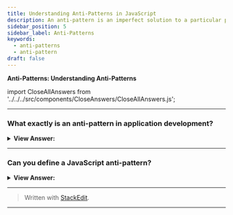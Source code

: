 ```yaml
---
title: Understanding Anti-Patterns in JavaScript
description: An anti-pattern is an imperfect solution to a particular problem that results in an unintended result. An anti-pattern is a lousy design worthy of documenting.
sidebar_position: 5
sidebar_label: Anti-Patterns
keywords:
  - anti-patterns
  - anti-pattern
draft: false
---
```


**Anti-Patterns: Understanding Anti-Patterns**

import CloseAllAnswers from '../../../src/components/CloseAnswers/CloseAllAnswers.js';

<CloseAllAnswers />

---

### What exactly is an anti-pattern in application development?

<details>
  <summary>
    <strong>View Answer:</strong>
  </summary>
  <div>
    <div>
      <strong>Interview Response:</strong> An anti-pattern is an imperfect solution to a particular problem that results in an unintended result. To summarize, an anti-pattern is a lousy design worthy of documenting.
    </div>
  </div>
</details>

---

### Can you define a JavaScript anti-pattern?

<details className='answer'>
  <summary>
    <strong>View Answer:</strong>
  </summary>
  <div>
    <div>
      <strong>Interview Response:</strong> Nine Anti-Patterns you should know.<br/>
    </div><br />

1. Excessive variable definition in a global context pollutes the global namespace.

2. Passing strings rather than functions to setTimeout or setInterval causes the internal usage of eval().

3. Playing with native methods in the Object class prototype (this is a particularly bad anti-pattern).

4. Using JavaScript inline because it is inflexible.
5. The usage of document.write when native DOM alternatives, such as document.createElement, are preferable. Over the years, developers have misused document.write. Drawbacks include that it can overwrite the page we're on after the page loads, whereas document.createElement does not. It also doesn't work with XHTML, so using more DOM-friendly techniques like document.createElement is preferable.

6. Incorrect Use of True and False Evaluation

7. Naming Customs (Ninja Code)

8. Changing the DOM in a loop

9. New Array.prototype.reduce Object

<br/>

 </div>

</details>

---

> Written with [StackEdit](https://stackedit.io/).

---
